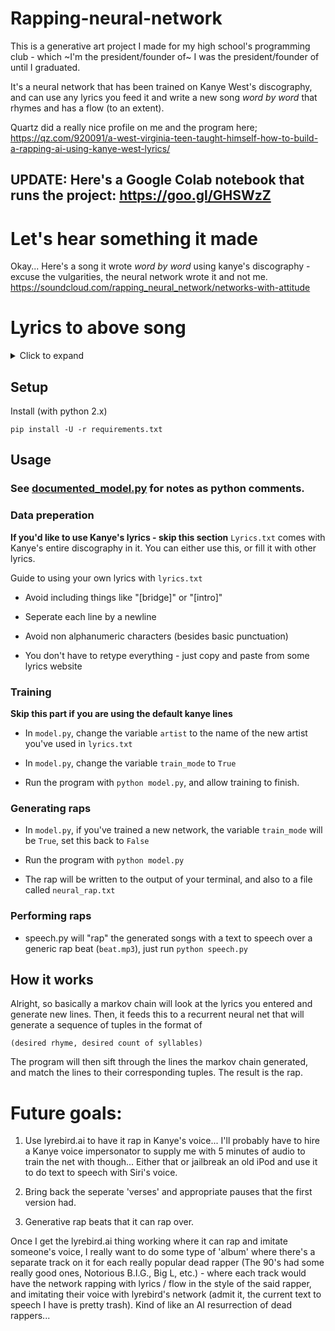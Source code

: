# Rapping-neural-network
This is a generative art project I made for my high school's programming club - which ~I'm the president/founder of~ I was the president/founder of until I graduated.

It's a neural network that has been trained on Kanye West's discography, and can use any lyrics you feed it and write a new song *word by word* that rhymes and has a flow (to an extent).

Quartz did a really nice profile on me and the program here; https://qz.com/920091/a-west-virginia-teen-taught-himself-how-to-build-a-rapping-ai-using-kanye-west-lyrics/

## UPDATE: Here's a Google Colab notebook that runs the project: https://goo.gl/GHSWzZ

# Let's hear something it made
Okay... Here's a song it wrote *word by word* using kanye's discography - excuse the vulgarities, the neural network wrote it and not me.
https://soundcloud.com/rapping_neural_network/networks-with-attitude

# Lyrics to above song
<details>
  <summary>Click to expand</summary>

Bust a playa with the kids I never had

All his time, all he had, all he had, all he had

Most you rappers don't even stop to get the most press kit

Playas is jealous cause we got the whole city lit

But without it I'd be worried if they playing that bullshit

You wanna complain about the nights even wilder

I swear to God I hope you have got to hear

I'll touch every curve of your favorite author

No more wasting time, you can't roam without Caesar

Back when Gucci was the best summer ever

Before Cam got the hundred with the peer pressure

She walking around looking like Herve Leger

So next time I'm in between but way more fresher

And they say you never know, never never NEVER

...

You the number one I'mma beat my brother

And I know a sign when I heard it's the magic hour

Get Olga Kurylenko, tell her to do better

That know we get them hammers, go on, call the lawyer


But still supported me when I get richer

This my first pair of shoes, I made the Bulls play better

Or use my arrogance as a wholesaler

Prince Williams ain't do it can't be your damn liar

You say I dress white, but my broad way thicker

If I be Don C, we got that, that thing clear

I dropped out of your body like a wrestler

I can't believe I'm back to a cold killer

Lady Eloise I need another lover

He loved Jesus when he off the power

So I pour the potion, so we gone dress whiter

Old folks talking bout Linda, from last September

Might spend 50 racks on my life like a fucking loser

...

He don't even stop to get this difficult

She told me that I stayed at home with my own vault

She's so precious with the space for the safe belt

Girl he had the strangest feeling lately

Fuck you playa I know it's especially

But let some black people to think logically

Fire Marshall said I could give you this feeling

And wrote hooks about slaves that the youth is missing

I know this part right here, history in the ring

Well I guess she was messin wit me when I'm cumming

I'm way better than some head on a chain gang

On a scale of this, and now you doing your thang

Y'all I know you're living your life so exciting

Started a little blog just to say nothing

I'mma need a fix, girl you was celebrating

Mayonnaise colored Benz I get my engine revving

And my chick in that old lady on Boomerang

Wifey gonna kill me, I do a gangbang

I put an angel in your life so exciting

Right when I do it right if you was celebrating

I was in Benzes, I was still at Burger King

It feel like this but playas don't know what you're drinking

Really Doe told you come on homie they wilding

I swear this right here, feel free to sing along

Shoulda known that was gonna come as it's good I'm young

...

These playas read the pimp manual, but I just want your girl you was clubbin'

First I spin around and vomit, then I made it from the day you just pretendin'

But I bet you they respect the name Kanye from the heart, y'all all frontin'

We in the same thing like a fat trainer takin a bite or somethin

Abbey Lee too, I'm a jerk, you need that happy beginnin', middle and endin'

That mean I forgot better shit than you ever heard about all this name callin'

Cause I can never be as laid back as this flow end, I'mma let Mos begin

And I bet you they respect the name Kanye from the heart, y'all all frontin'

...

My mama used to stay recession free

All my friends says implants is a beat from Ye

I want is what I do, act more stupidly

With no response make you wait longer than A.C.

Loud as a shorty I looked up to this degree

Young Walt Disney, I'ma tell you once ting

Straight to jail, yo, in a Bentley shining

Why you trying to make it just ring and ring

Now why would I listen to T-Pain and sing

Everything I throw them all laughing

So glad I ain't gotta borrow nothing

So I promised her everything

I've been waiting on this rocket, Yao Ming

I don't drink the drama that your dude bring

Kanye West is the making of a romantic

Play strings for the World's game, this is tragic

...and this is the making of a romantic

I done wore designers I won't get specific

The layers to my roots, I'm like a paraplegic

Come on, let's take a lot more than the music

I mean, after all the way we was magic

...

</details>

## Setup

Install (with python 2.x)

    pip install -U -r requirements.txt 

## Usage

### See [documented_model.py](https://raw.githubusercontent.com/robbiebarrat/rapping-neural-network/master/documented_model.py) for notes as python comments.

### Data preperation
**If you'd like to use Kanye's lyrics - skip this section**
`Lyrics.txt` comes with Kanye's entire discography in it. You can either use this, or fill it with other lyrics.

Guide to using your own lyrics with `lyrics.txt`
* Avoid including things like "[bridge]" or "[intro]" 

* Seperate each line by a newline

* Avoid non alphanumeric characters (besides basic punctuation)

* You don't have to retype everything - just copy and paste from some lyrics website

### Training
**Skip this part if you are using the default kanye lines**

* In `model.py`, change the variable `artist` to the name of the new artist you've used in `lyrics.txt`

* In `model.py`, change the variable `train_mode` to `True`

* Run the program with `python model.py`, and allow training to finish.

### Generating raps

* In `model.py`, if you've trained a new network, the variable `train_mode` will be `True`, set this back to `False`

* Run the program with `python model.py`

* The rap will be written to the output of your terminal, and also to a file called `neural_rap.txt`

### Performing raps

* speech.py will "rap" the generated songs with a text to speech over a generic rap beat (`beat.mp3`), just run `python speech.py`

## How it works

Alright, so basically a markov chain will look at the lyrics you entered and generate new lines. Then, it feeds this to a recurrent neural net that will generate a sequence of tuples in the format of 

    (desired rhyme, desired count of syllables)

The program will then sift through the lines the markov chain generated, and match the lines to their corresponding tuples. The result is the rap.

# Future goals:

1. Use lyrebird.ai to have it rap in Kanye's voice... I'll probably have to hire a Kanye voice impersonator to supply me with 5 minutes of audio to train the net with though... Either that or jailbreak an old iPod and use it to do text to speech with Siri's voice.


2. Bring back the seperate 'verses' and appropriate pauses that the first version had.


3. Generative rap beats that it can rap over.



Once I get the lyrebird.ai thing working where it can rap and imitate someone's voice, I really want to do some type of 'album' where there's a separate track on it for each really popular dead rapper (The 90's had some really good ones, Notorious B.I.G., Big L, etc.) - where each track would have the network rapping with lyrics / flow in the style of the said rapper, and imitating their voice with lyrebird's network (admit it, the current text to speech I have is pretty trash). Kind of like an AI resurrection of dead rappers...
